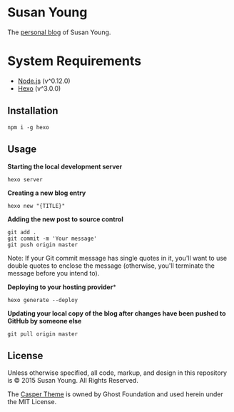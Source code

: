 # Susan Young

The [personal blog](http://susandyoung.com) of Susan Young.

# System Requirements

* [Node.js](http://node.js.org) (v^0.12.0)
* [Hexo](http://hexo.io) (v^3.0.0)

## Installation

```
npm i -g hexo
```

## Usage

**Starting the local development server**

```
hexo server
```

**Creating a new blog entry**

```
hexo new "{TITLE}"
```

**Adding the new post to source control**

```
git add .
git commit -m 'Your message'
git push origin master
```

Note: If your Git commit message has single quotes in it, you'll want to use double quotes to enclose the message (otherwise, you'll terminate the message before you intend to).

**Deploying to your hosting provider***

```
hexo generate --deploy
```

**Updating your local copy of the blog after changes have been pushed to GitHub by someone else**

```
git pull origin master
```

## License

Unless otherwise specified, all code, markup, and design in this repository is &copy; 2015 Susan Young. All Rights Reserved.

The [Casper Theme](https://github.com/TryGhost/Casper) is owned by Ghost Foundation and used herein under the MIT License.

